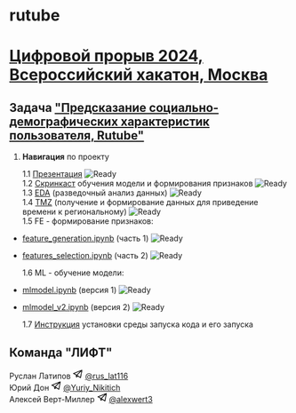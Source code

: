 # rutube

# [Цифровой прорыв 2024, Всероссийский хакатон, Москва](https://hacks-ai.ru/)

## Задача ["Предсказание социально-демографических характеристик пользователя, Rutube"](https://hacks-ai.ru/events/1077379)

1. **Навигация** по проекту

   1.1 [Презентация](presentation.pdf) ![Ready](https://img.shields.io/badge/-ready-green) \
   1.2 [Скринкаст](https://disk.yandex.ru/i/-W2Ocj-WwVBkMQ) обучения модели и формирования признаков ![Ready](https://img.shields.io/badge/-ready-green) \
   1.3 [EDA](eda.ipynb) (разведочный анализ данных) ![Ready](https://img.shields.io/badge/-ready-green) \
   1.4 [TMZ](gmt_region.ipynb) (получение и формирование данных для приведение времени к региональному) ![Ready](https://img.shields.io/badge/-ready-green) \
   1.5 FE - формирование признаков:

- [feature_generation.ipynb](feature_generation.ipynb) (часть 1) ![Ready](https://img.shields.io/badge/-ready-green)
- [features_selection.ipynb](features_selection.ipynb) (часть 2) ![Ready](https://img.shields.io/badge/-ready-green)

  1.6 ML - обучение модели:

- [mlmodel.ipynb](mlmodel.ipynb) (версия 1) ![Ready](https://img.shields.io/badge/-ready-green)
- [mlmodel_v2.ipynb](mlmodel_v2.ipynb) (версия 2) ![Ready](https://img.shields.io/badge/-ready-green)

  1.7 [Инструкция](instructions.md) установки среды запуска кода и его запуска

## Команда "ЛИФТ"

Руслан Латипов <img src="images/tglogo.jpg" width="18"> [@rus_lat116](https://t.me/rus_lat116) \
Юрий Дон <img src="images/tglogo.jpg" width="18"> [@Yuriy_Nikitich](https://t.me/Yuriy_Nikitich) \
Алексей Верт-Миллер <img src="images/tglogo.jpg" width="18"> [@alexwert3](https://t.me/alexwert3)
